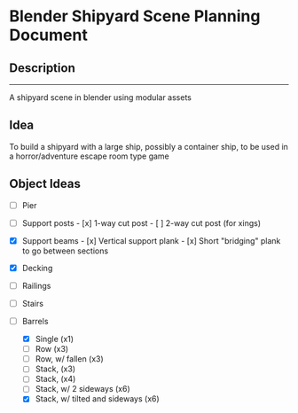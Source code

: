 # Blender Shipyard Scene Planning Document

## Description
____

A shipyard scene in blender using modular assets

## Idea

To build a shipyard with a large ship, possibly a container ship, to be used in a horror/adventure escape room type game

## Object Ideas

- [ ]  Pier
  - [ ]  Support posts
    - [x] 1-way cut post
    - [ ] 2-way cut post (for xings)
  - [x]  Support beams
    - [x]  Vertical support plank
    - [x]  Short "bridging" plank to go between sections
  - [x]  Decking
  - [ ]  Railings
  - [ ]  Stairs

- [ ] Barrels
  - [x] Single (x1)
  - [ ] Row (x3)
  - [ ] Row, w/ fallen (x3)
  - [ ] Stack, (x3)
  - [ ] Stack, (x4)
  - [ ] Stack, w/ 2 sideways (x6)
  - [x] Stack, w/ tilted and sideways (x6)